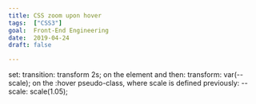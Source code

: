 ```yaml
---
title: CSS zoom upon hover
tags:  ["CSS3"]
goal:  Front-End Engineering
date:  2019-04-24
draft: false

---
```

set: 
  transition: transform 2s; 
on the element 
and then:
  transform: var(--scale);
on the :hover pseudo-class, where scale is defined previously:
  --scale: scale(1.05);

